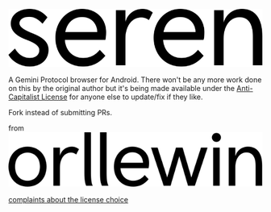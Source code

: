 ![Seren](./seren.svg)  


A Gemini Protocol browser for Android. There won't be any more work done on this by the original author but it's being made available under the [Anti-Capitalist License](https://anticapitalist.software/) for anyone else to update/fix if they like.

Fork instead of submitting PRs.

from  
![Orllewin](orllewin_logo.svg)

[complaints about the license choice](/Dev/Null)

